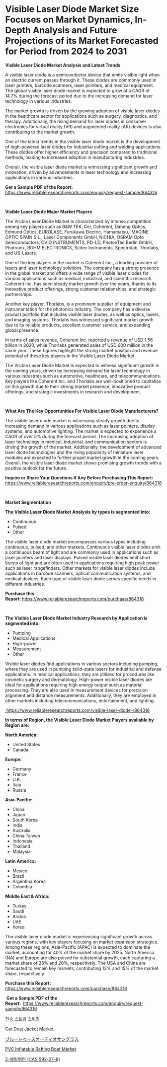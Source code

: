 <p><h1>Visible Laser Diode Market Size Focuses on Market Dynamics, In-Depth Analysis and Future Projections of its Market Forecasted for Period from 2024 to 2031</h1></p><p><strong>Visible Laser Diode Market Analysis and Latest Trends</strong></p>
<p><p>A visible laser diode is a semiconductor device that emits visible light when an electric current passes through it. These diodes are commonly used in laser printers, barcode scanners, laser pointers, and medical equipment. The global visible laser diode market is expected to grow at a CAGR of 14.7% during the forecast period due to the increasing demand for laser technology in various industries.</p><p>The market growth is driven by the growing adoption of visible laser diodes in the healthcare sector for applications such as surgery, diagnostics, and therapy. Additionally, the rising demand for laser diodes in consumer electronics for virtual reality (VR) and augmented reality (AR) devices is also contributing to the market growth.</p><p>One of the latest trends in the visible laser diode market is the development of high-powered laser diodes for industrial cutting and welding applications. These diodes offer higher efficiency and precision compared to traditional methods, leading to increased adoption in manufacturing industries.</p><p>Overall, the visible laser diode market is witnessing significant growth and innovation, driven by advancements in laser technology and increasing applications in various industries.</p></p>
<p><strong>Get a Sample PDF of the Report:&nbsp;</strong> <a href="https://www.reliableresearchreports.com/enquiry/request-sample/864316">https://www.reliableresearchreports.com/enquiry/request-sample/864316</a></p>
<p>&nbsp;</p>
<p><strong>Visible Laser Diode Major Market Players</strong></p>
<p><p>The Visible Laser Diode Market is characterized by intense competition among key players such as B&W TEK, Cel, Coherent, Daheng Optics, Edmund Optics, EUROLASE, Furukawa Electric, Hamamatsu, IMAGINE OPTIC SPAIN S.L., Laser Components GmbH, NICHIA, OSRAM Opto Semiconductors, OVIO INSTRUMENTS, PD-LD, PhotonTec Berlin GmbH, Photronix, ROHM ELECTRONICS, Scitec Instruments, Spectrolab, Thorlabs, and US-Lasers. </p><p>One of the key players in the market is Coherent Inc., a leading provider of lasers and laser technology solutions. The company has a strong presence in the global market and offers a wide range of visible laser diodes for various applications such as medical, industrial, and scientific research. Coherent Inc. has seen steady market growth over the years, thanks to its innovative product offerings, strong customer relationships, and strategic partnerships.</p><p>Another key player, Thorlabs, is a prominent supplier of equipment and instrumentation for the photonics industry. The company has a diverse product portfolio that includes visible laser diodes, as well as optics, lasers, and imaging systems. Thorlabs has witnessed significant market growth due to its reliable products, excellent customer service, and expanding global presence.</p><p>In terms of sales revenue, Coherent Inc. reported a revenue of USD 1.56 billion in 2020, while Thorlabs generated sales of USD 600 million in the same year. These figures highlight the strong market position and revenue potential of these key players in the Visible Laser Diode Market. </p><p>The Visible Laser Diode Market is expected to witness significant growth in the coming years, driven by increasing demand for laser technology in various industries such as automotive, healthcare, and telecommunications. Key players like Coherent Inc. and Thorlabs are well-positioned to capitalize on this growth due to their strong market presence, innovative product offerings, and strategic investments in research and development.</p></p>
<p>&nbsp;</p>
<p><strong>What Are The Key Opportunities For Visible Laser Diode Manufacturers?</strong></p>
<p><p>The visible laser diode market is witnessing steady growth due to increasing demand in various applications such as laser pointers, display systems, and automotive lighting. The market is expected to experience a CAGR of over 5% during the forecast period. The increasing adoption of laser technology in medical, industrial, and communication sectors is driving the growth of the market. Additionally, the development of advanced laser diode technologies and the rising popularity of miniature laser modules are expected to further propel market growth in the coming years. Overall, the visible laser diode market shows promising growth trends with a positive outlook for the future.</p></p>
<p><strong>Inquire or Share Your Questions If Any Before Purchasing This Report:</strong> <a href="https://www.reliableresearchreports.com/enquiry/pre-order-enquiry/864316">https://www.reliableresearchreports.com/enquiry/pre-order-enquiry/864316</a></p>
<p>&nbsp;</p>
<p><strong>Market Segmentation</strong></p>
<p><strong>The Visible Laser Diode Market Analysis by types is segmented into:</strong></p>
<p><ul><li>Continuous</li><li>Pulsed</li><li>Other</li></ul></p>
<p><p>The visible laser diode market encompasses various types including continuous, pulsed, and other markets. Continuous visible laser diodes emit a continuous beam of light and are commonly used in applications such as laser pointers and laser displays. Pulsed visible laser diodes emit short bursts of light and are often used in applications requiring high peak power such as laser rangefinders. Other markets for visible laser diodes include applications in barcode scanners, optical communication systems, and medical devices. Each type of visible laser diode serves specific needs in different industries.</p></p>
<p><strong>Purchase this Report:&nbsp;</strong><a href="https://www.reliableresearchreports.com/purchase/864316">https://www.reliableresearchreports.com/purchase/864316</a></p>
<p>&nbsp;</p>
<p><strong>The Visible Laser Diode Market Industry Research by Application is segmented into:</strong></p>
<p><ul><li>Pumping</li><li>Medical Applications</li><li>High-power</li><li>Measurement</li><li>Other</li></ul></p>
<p><p>Visible laser diodes find applications in various sectors including pumping, where they are used in pumping solid-state lasers for industrial and defense applications. In medical applications, they are utilized for procedures like cosmetic surgery and dermatology. High-power visible laser diodes are ideal for applications requiring high energy output such as material processing. They are also used in measurement devices for precision alignment and distance measurements. Additionally, they are employed in other markets including telecommunications, entertainment, and lighting.</p></p>
<p><a href="https://www.reliableresearchreports.com/visible-laser-diode-r864316">&nbsp;https://www.reliableresearchreports.com/visible-laser-diode-r864316</a></p>
<p><strong>In terms of Region, the Visible Laser Diode Market Players available by Region are:</strong></p>
<p>
    <p> <strong> North America: </strong>
        <ul>
            <li>United States</li>
            <li>Canada</li>
        </ul>
        </p> 
    <p> <strong> Europe: </strong>
        <ul>
            <li>Germany</li>
            <li>France</li>
            <li>U.K.</li>
            <li>Italy</li>
            <li>Russia</li>
        </ul>
        </p> 
    <p> <strong> Asia-Pacific: </strong>
        <ul>
            <li>China</li>
            <li>Japan</li>
            <li>South Korea</li>
            <li>India</li>
            <li>Australia</li>
            <li>China Taiwan</li>
            <li>Indonesia</li>
            <li>Thailand</li>
            <li>Malaysia</li>
        </ul>
        </p> 
    <p> <strong> Latin America: </strong>
        <ul>
            <li>Mexico</li>
            <li>Brazil</li>
            <li>Argentina Korea</li>
            <li>Colombia</li>
        </ul>
        </p> 
    <p> <strong> Middle East & Africa: </strong>
        <ul>
            <li>Turkey</li>
            <li>Saudi</li>
            <li>Arabia</li>
            <li>UAE</li>
            <li>Korea</li>
        </ul>
    </p>
    </p>
<p><p>The visible laser diode market is experiencing significant growth across various regions, with key players focusing on market expansion strategies. Among these regions, Asia-Pacific (APAC) is expected to dominate the market, accounting for 40% of the market share by 2025. North America (NA) and Europe are also poised for substantial growth, each capturing a market share of 25% and 20%, respectively. The USA and China are forecasted to remain key markets, contributing 12% and 15% of the market share, respectively.</p></p>
<p><strong>Purchase this Report: </strong><a href="https://www.reliableresearchreports.com/purchase/864316">https://www.reliableresearchreports.com/purchase/864316</a></p>
<p>&nbsp;<strong>Get a Sample PDF of the Report:&nbsp;&nbsp;</strong><a href="https://www.reliableresearchreports.com/enquiry/request-sample/864316">https://www.reliableresearchreports.com/enquiry/request-sample/864316</a></p>
<p><strong></strong></p>
<p><p><a href="https://github.com/vsr06p4p49/Market-Research-Report-List-2/blob/main/8328530155626.md">전송 스트림 스위칭</a></p><p><a href="https://github.com/Valeridd446677/Market-Research-Report-List-1/blob/main/car-dust-jacket-market.md">Car Dust Jacket Market</a></p><p><a href="https://github.com/Andrewones2023/Market-Research-Report-List-1/blob/main/5230254146704.md">ブルートゥースオーディオサングラス</a></p><p><a href="https://github.com/IzaiahBartell/Market-Research-Report-List-1/blob/main/pvc-inflatable-rafting-boat-market.md">PVC Inflatable Rafting Boat Market</a></p><p><a href="https://github.com/Penelolack456456/Market-Research-Report-List-2/blob/main/8678914155627.md">2-메틸헵탄 (CAS 592-27-8)</a></p></p>